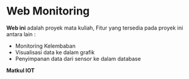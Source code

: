 # Web Monitoring

<b>Web ini</b> adalah proyek mata kuliah, Fitur yang tersedia pada proyek ini antara lain :

<ul>
  <li> Monitoring Kelembaban </li>
  <li> Visualisasi data ke dalam grafik </li>
  <li> Penyimpanan data dari sensor ke dalam database </li>
</ul>

<b>Matkul IOT</b>
